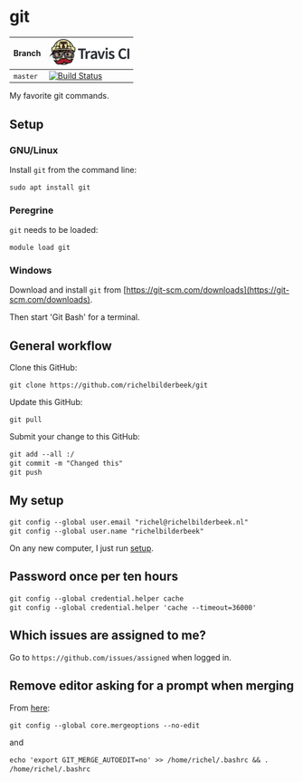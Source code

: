 # git

Branch|[![Travis CI logo](pics/TravisCI.png)](https://travis-ci.org)
---|---
`master`|[![Build Status](https://travis-ci.org/richelbilderbeek/git.svg?branch=master)](https://travis-ci.org/richelbilderbeek/git)

My favorite git commands.

## Setup

### GNU/Linux

Install `git` from the command line:

```
sudo apt install git
```

### Peregrine

`git` needs to be loaded:

```
module load git
```

### Windows

Download and install `git` from [https://git-scm.com/downloads](https://git-scm.com/downloads).

Then start 'Git Bash' for a terminal.

## General workflow

Clone this GitHub:

```
git clone https://github.com/richelbilderbeek/git
```

Update this GitHub:

```
git pull
```

Submit your change to this GitHub:

```
git add --all :/
git commit -m "Changed this"
git push
```

## My setup

```
git config --global user.email "richel@richelbilderbeek.nl"
git config --global user.name "richelbilderbeek"
```

On any new computer, I just run [setup](setup).

## Password once per ten hours

```
git config --global credential.helper cache
git config --global credential.helper 'cache --timeout=36000'
```

## Which issues are assigned to me?

Go to `https://github.com/issues/assigned` when logged in.

## Remove editor asking for a prompt when merging

From [here](https://stackoverflow.com/questions/36783566/git-pull-opens-vim-even-with-no-edit):

```
git config --global core.mergeoptions --no-edit
```

and

```
echo 'export GIT_MERGE_AUTOEDIT=no' >> /home/richel/.bashrc && . /home/richel/.bashrc
```
